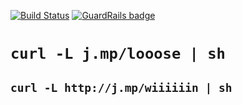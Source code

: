 [![Build Status](https://travis-ci.org/moul/conf-du-loose.svg?branch=master)](https://travis-ci.org/moul/conf-du-loose) [![GuardRails badge](https://badges.production.guardrails.io/moul/conf-du-loose.svg)](https://www.guardrails.io)

# `curl -L j.mp/looose | sh`

## `curl -L http://j.mp/wiiiiiin | sh`
